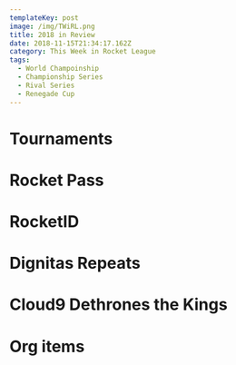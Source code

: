 ```yaml
---
templateKey: post
image: /img/TWiRL.png
title: 2018 in Review
date: 2018-11-15T21:34:17.162Z
category: This Week in Rocket League
tags:
  - World Champoinship
  - Championship Series
  - Rival Series
  - Renegade Cup
---
```

# Tournaments

# Rocket Pass

# RocketID

# Dignitas Repeats

# Cloud9 Dethrones the Kings

# Org items
